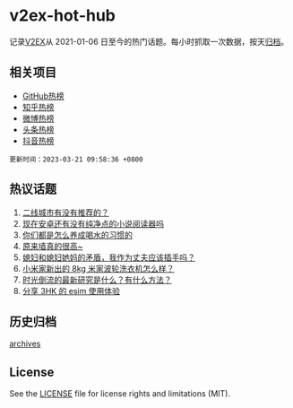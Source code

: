 # v2ex-hot-hub

 记录[V2EX](https://www.v2ex.com/)从 2021-01-06 日至今的热门话题。每小时抓取一次数据，按天[归档](archives)。
 
 ## 相关项目

- [GitHub热榜](https://github.com/lonnyzhang423/github-hot-hub)
- [知乎热榜](https://github.com/lonnyzhang423/zhihu-hot-hub)
- [微博热榜](https://github.com/lonnyzhang423/weibo-hot-hub)
- [头条热榜](https://github.com/lonnyzhang423/toutiao-hot-hub)
- [抖音热榜](https://github.com/lonnyzhang423/douyin-hot-hub)


 `更新时间：2023-03-21 09:58:36 +0800`

## 热议话题

1. [二线城市有没有推荐的？](https://www.v2ex.com/t/925447)
1. [现在安卓还有没有纯净点的小说阅读器吗](https://www.v2ex.com/t/925460)
1. [你们都是怎么养成喝水的习惯的](https://www.v2ex.com/t/925541)
1. [原来墙真的很高~](https://www.v2ex.com/t/925544)
1. [媳妇和媳妇她妈的矛盾，我作为丈夫应该插手吗？](https://www.v2ex.com/t/925594)
1. [小米家新出的 8kg 米家波轮洗衣机怎么样？](https://www.v2ex.com/t/925452)
1. [时光倒流的最新研究是什么？有什么方法？](https://www.v2ex.com/t/925567)
1. [分享 3HK 的 esim 使用体验](https://www.v2ex.com/t/925540)

## 历史归档

[archives](archives)

## License

See the [LICENSE](LICENSE) file for license rights and limitations (MIT).
